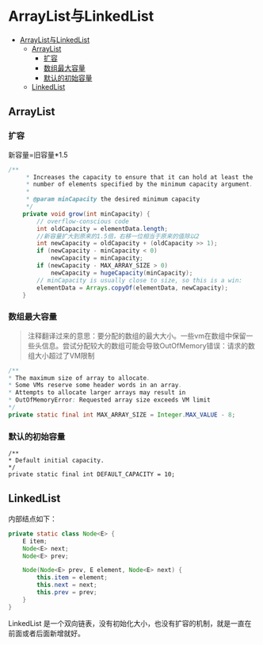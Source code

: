 # ArrayList与LinkedList

<!-- TOC -->

- [ArrayList与LinkedList](#arraylist%e4%b8%8elinkedlist)
  - [ArrayList](#arraylist)
    - [扩容](#%e6%89%a9%e5%ae%b9)
    - [数组最大容量](#%e6%95%b0%e7%bb%84%e6%9c%80%e5%a4%a7%e5%ae%b9%e9%87%8f)
    - [默认的初始容量](#%e9%bb%98%e8%ae%a4%e7%9a%84%e5%88%9d%e5%a7%8b%e5%ae%b9%e9%87%8f)
  - [LinkedList](#linkedlist)

<!-- /TOC -->

## ArrayList

### 扩容

新容量=旧容量*1.5

``` java
/**
     * Increases the capacity to ensure that it can hold at least the
     * number of elements specified by the minimum capacity argument.
     *
     * @param minCapacity the desired minimum capacity
     */
    private void grow(int minCapacity) {
        // overflow-conscious code
        int oldCapacity = elementData.length;
        //新容量扩大到原来的1.5倍，右移一位相当于原来的值除以2
        int newCapacity = oldCapacity + (oldCapacity >> 1);
        if (newCapacity - minCapacity < 0)
            newCapacity = minCapacity;
        if (newCapacity - MAX_ARRAY_SIZE > 0)
            newCapacity = hugeCapacity(minCapacity);
        // minCapacity is usually close to size, so this is a win:
        elementData = Arrays.copyOf(elementData, newCapacity);
    }
```

### 数组最大容量

> 注释翻译过来的意思：要分配的数组的最大大小。一些vm在数组中保留一些头信息。尝试分配较大的数组可能会导致OutOfMemory错误：请求的数组大小超过了VM限制

``` java
/**
* The maximum size of array to allocate.
* Some VMs reserve some header words in an array.
* Attempts to allocate larger arrays may result in
* OutOfMemoryError: Requested array size exceeds VM limit
*/
private static final int MAX_ARRAY_SIZE = Integer.MAX_VALUE - 8;
```

### 默认的初始容量

```
/**
* Default initial capacity.
*/
private static final int DEFAULT_CAPACITY = 10;
```

## LinkedList

内部结点如下：

``` java
private static class Node<E> {
    E item;
    Node<E> next;
    Node<E> prev;

    Node(Node<E> prev, E element, Node<E> next) {
        this.item = element;
        this.next = next;
        this.prev = prev;
    }
}
```

LinkedList 是一个双向链表，没有初始化大小，也没有扩容的机制，就是一直在前面或者后面新增就好。